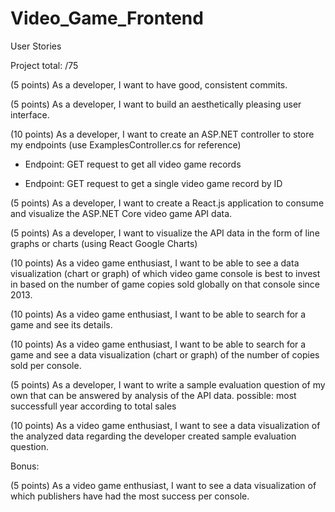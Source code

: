 # Video_Game_Frontend

User Stories

Project total: /75

(5 points) As a developer, I want to have good, consistent commits.

(5 points) As a developer, I want to build an aesthetically pleasing user interface.

(10 points) As a developer, I want to create an ASP.NET controller to store my endpoints (use ExamplesController.cs for reference)

- Endpoint: GET request to get all video game records

- Endpoint: GET request to get a single video game record by ID

(5 points) As a developer, I want to create a React.js application to consume and visualize the ASP.NET Core video game API data.

(5 points) As a developer, I want to visualize the API data in the form of line graphs or charts (using React Google Charts)

(10 points) As a video game enthusiast, I want to be able to see a data visualization (chart or graph) of which video game console is best to invest in based on the number of game copies sold globally on that console since 2013.

(10 points) As a video game enthusiast, I want to be able to search for a game and see its details.

(10 points) As a video game enthusiast, I want to be able to search for a game and see a data visualization (chart or graph) of the number of copies sold per console.

(5 points) As a developer, I want to write a sample evaluation question of my own that can be answered by analysis of the API data.
possible: most successfull year according to total sales

(10 points) As a video game enthusiast, I want to see a data visualization of the analyzed data regarding the developer created sample evaluation question.

Bonus:

(5 points) As a video game enthusiast, I want to see a data visualization of which publishers have had the most success per console.